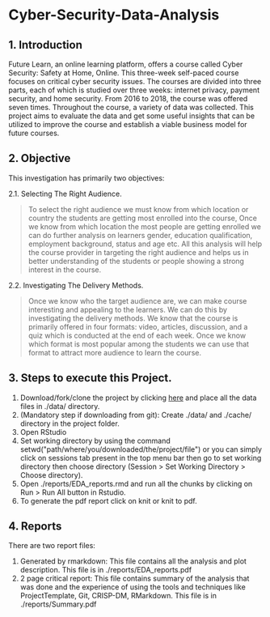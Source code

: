 # Cyber-Security-Data-Analysis

## 1. Introduction
Future Learn, an online learning platform, offers a course called Cyber Security: Safety at Home, Online. This three-week self-paced course focuses on critical cyber security issues. The courses are divided into three parts, each of which is studied over three weeks: internet privacy, payment security, and home security.
From 2016 to 2018, the course was offered seven times. Throughout the course, a variety of data was collected. This project aims to evaluate the data and get some useful insights that can be utilized to improve the course and establish a viable business model for future courses.

## 2. Objective

This investigation has primarily two objectives:

2.1. Selecting The Right Audience.

> To select the right audience we must know from which location or country the students are getting most enrolled into the course, Once we know from which location the most people are getting enrolled we can do further analysis on learners gender, education qualification, employment background, status and age etc. All this analysis will help the course provider in targeting the right audience and helps us in better understanding of the students or people showing a strong interest in the course.

2.2. Investigating The Delivery Methods.

> Once we know who the target audience are, we can make course interesting and appealing to the learners. We can do this by investigating the delivery methods. We know that the course is primarily offered in four formats: video, articles, discussion, and a quiz which is conducted at the end of each week. Once we know which format is most popular among the students we can use that format to attract more audience to learn the course. 

## 3. Steps to execute this Project.
1. Download/fork/clone the project by clicking [here](https://github.com/pillasatish/C1047209_PILLA_SATISH_EDA_PROJECT) and place all the data files in ./data/ directory.
2. (Mandatory step if downloading from git): Create ./data/ and ./cache/ directory in the project folder.
3. Open RStudio
4. Set working directory by using the command setwd("path/where/you/downloaded/the/project/file") or you can simply click on sessions tab present in the top menu bar then go to set working directory then choose directory (Session > Set Working Directory > Choose directory).
5. Open ./reports/EDA_reports.rmd and run all the chunks by clicking on Run > Run All button in Rstudio.
6. To generate the pdf report click on knit or knit to pdf.

## 4. Reports
There are two report files:
1. Generated by rmarkdown: This file contains all the analysis and plot description. This file is in ./reports/EDA_reports.pdf
2. 2 page critical report: This file contains summary of the analysis that was done and the experience of using the tools and techniques like ProjectTemplate, Git, CRISP-DM, RMarkdown. This file is in ./reports/Summary.pdf
